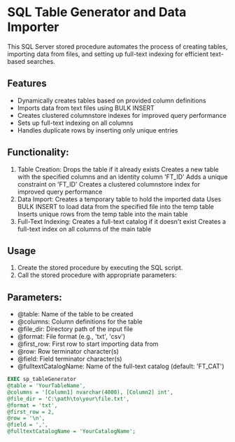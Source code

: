# SQL Table Generator and Data Importer

This SQL Server stored procedure automates the process of creating tables, importing data from files, and setting up full-text indexing for efficient text-based searches.

## Features

- Dynamically creates tables based on provided column definitions
- Imports data from text files using BULK INSERT
- Creates clustered columnstore indexes for improved query performance
- Sets up full-text indexing on all columns
- Handles duplicate rows by inserting only unique entries

## Functionality:

1. Table Creation:
        Drops the table if it already exists
        Creates a new table with the specified columns and an identity column 'FT_ID'
        Adds a unique constraint on 'FT_ID'
        Creates a clustered columnstore index for improved query performance
2. Data Import:
        Creates a temporary table to hold the imported data
        Uses BULK INSERT to load data from the specified file into the temp table
        Inserts unique rows from the temp table into the main table
3. Full-Text Indexing:
        Creates a full-text catalog if it doesn't exist
        Creates a full-text index on all columns of the main table

## Usage

1. Create the stored procedure by executing the SQL script.
2. Call the stored procedure with appropriate parameters:
   
## Parameters:
- @table: Name of the table to be created
- @columns: Column definitions for the table
- @file_dir: Directory path of the input file
- @format: File format (e.g., 'txt', 'csv')
- @first_row: First row to start importing data from
- @row: Row terminator character(s)
- @field: Field terminator character(s)
- @fulltextCatalogName: Name of the full-text catalog (default: 'FT_CAT')

```sql
EXEC sp_tableGenerator
@table = 'YourTableName',
@columns = '[Column1] nvarchar(4000), [Column2] int',
@file_dir = 'C:\path\to\your\file.txt',
@format = 'txt',
@first_row = 2,
@row = '\n',
@field = ',',
@fulltextCatalogName = 'YourCatalogName';
